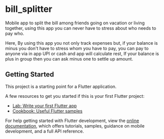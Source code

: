 # bill_splitter

Mobile app to split the bill among friends going on vacation or living together, using this app you can never have to stress about who needs to pay who.

Here, By using this app you not only track expenses but, if your balance is minus you don't have to stress whom you have to pay, you can pay to anyone via in app UPI or cash and app will calculate rest,
If your balance is plus in group then you can ask minus one to settle up amount.

## Getting Started

This project is a starting point for a Flutter application.

A few resources to get you started if this is your first Flutter project:

- [Lab: Write your first Flutter app](https://docs.flutter.dev/get-started/codelab)
- [Cookbook: Useful Flutter samples](https://docs.flutter.dev/cookbook)

For help getting started with Flutter development, view the
[online documentation](https://docs.flutter.dev/), which offers tutorials,
samples, guidance on mobile development, and a full API reference.
